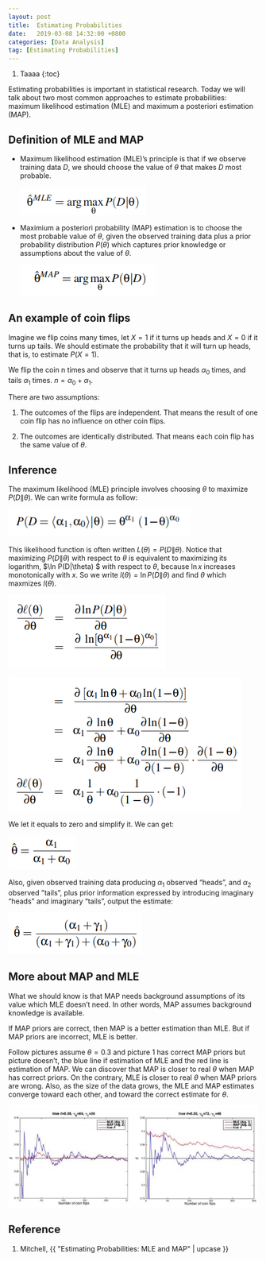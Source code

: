 ```yaml
---
layout: post
title:  Estimating Probabilities
date:   2019-03-08 14:32:00 +0800
categories: [Data Analysis]
tag: [Estimating Probabilities]
---
```


1. Taaaa
{:toc}

Estimating probabilities is important in statistical research. Today we will talk about two most common approaches to estimate probabilities: maximum likelihood estimation (MLE) and maximum a posteriori estimation (MAP).

## Definition of MLE and MAP

* Maximum likelihood estimation (MLE)’s principle is that if we observe training data $D$,  we should choose the value of $\theta$ that makes $D$ most probable.

    ![img1](/styles/images/estimating-probabilities/1.png)

* Maximium a posteriori probability (MAP) estimation is to choose the most probable value of $\theta$, given the observed training data plus a prior probability distribution $P(\theta)$ which captures prior knowledge or assumptions about the value of $\theta$.

    ![img1](/styles/images/estimating-probabilities/2.png)

## An example of coin flips

Imagine we flip coins many times, let $X = 1$ if it turns up heads and $X=0$ if it turns up tails. We should estimate the probability that it will turn up heads, that is, to estimate $P(X = 1)$.

We flip the coin n times and observe that it turns up heads $\alpha_0$ times, and tails $\alpha_1$ times. $n =\alpha_0 + \alpha_1$.

There are two assumptions:

1. The outcomes of the flips are independent. That means the result of one coin flip has no influence on other coin flips.

1. The outcomes are identically distributed. That means each coin flip has the same value of $\theta$.

## Inference

The maximum likelihood (MLE) principle involves choosing $\theta$ to maximize $P(D\|\theta)$. We can write formula as follow:

![img10000](/styles/images/estimating-probabilities/3.png)

This likelihood function is often written $L(\theta) = P(D\|\theta)$. Notice that maximizing $P(D\|\theta)$ with respect to $\theta$ is equivalent to maximizing its logarithm, $\ln P(D\|\theta) $ with respect to $\theta$, because $\ln x$ increases monotonically with $x$. So we write $l(\theta) = \ln P(D\|\theta)$ and find $\theta$ which maxmizes $l(\theta)$.

![img1](/styles/images/estimating-probabilities/4.png)

![img1](/styles/images/estimating-probabilities/5.png)

We let it equals to zero and simplify it. We can get:

![img1](/styles/images/estimating-probabilities/6.png)

Also, given observed training data producing $\alpha_1$ observed “heads”, and $\alpha_2$ observed ”tails”, plus prior information expressed by introducing  imaginary “heads” and  imaginary “tails”, output the estimate:

![img1](/styles/images/estimating-probabilities/7.png)

## More about MAP and MLE

What we should know is that MAP needs background assumptions of its value which MLE doesn’t need. In other words, MAP assumes background knowledge is available.

If MAP priors are correct, then MAP is a better estimation than MLE. But if MAP priors are incorrect, MLE is better. 

Follow pictures assume $\theta = 0.3$ and picture 1 has correct MAP priors but picture doesn’t, the blue line if estimation of MLE and the red line is estimation of MAP. We can discover that MAP is closer to real $\theta$ when MAP has correct priors. On the contrary, MLE is closer to real $\theta$ when MAP priors are wrong. Also, as the size of the data grows, the MLE and MAP estimates converge toward each other, and toward the correct estimate for $\theta$.

![img1](/styles/images/estimating-probabilities/8.png)

## Reference

1. Mitchell, {{ "Estimating Probabilities: MLE and MAP" | upcase }}